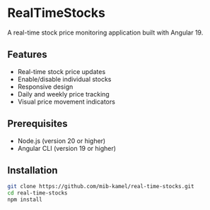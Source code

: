 # RealTimeStocks

A real-time stock price monitoring application built with Angular 19.

## Features
- Real-time stock price updates
- Enable/disable individual stocks
- Responsive design
- Daily and weekly price tracking
- Visual price movement indicators

## Prerequisites
- Node.js (version 20 or higher)
- Angular CLI (version 19 or higher)

## Installation

```bash
git clone https://github.com/mib-kamel/real-time-stocks.git
cd real-time-stocks
npm install